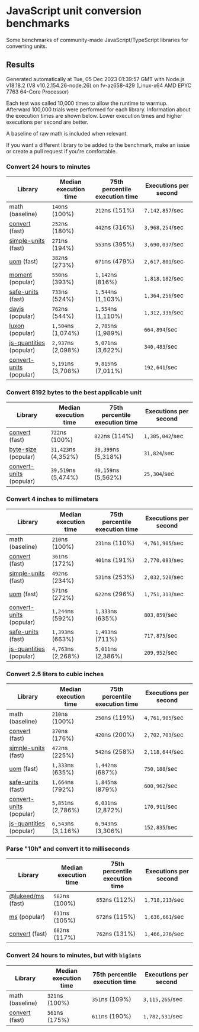 # JavaScript unit conversion benchmarks

Some benchmarks of community-made JavaScript/TypeScript libraries for converting units.

## Results

<!-- beginblock(results) -->

Generated automatically at Tue, 05 Dec 2023 01:39:57 GMT with Node.js v18.18.2 (V8 v10.2.154.26-node.26) on fv-az658-429 (Linux-x64 AMD EPYC 7763 64-Core Processor)

Each test was called 10,000 times to allow the runtime to warmup.
Afterward 100,000 trials were performed for each library.
Information about the execution times are shown below.
Lower execution times and higher executions per second are better.

A baseline of raw math is included when relevant.

If you want a different library to be added to the benchmark, make an issue or create a pull request if you're comfortable.

### Convert 24 hours to minutes

| Library                                                            | Median execution time | 75th percentile execution time | Executions per second |
| ------------------------------------------------------------------ | --------------------- | ------------------------------ | --------------------- |
| math (baseline)                                                    | `140`ns (100%)        | `212`ns (151%)                 | `7,142,857`/sec       |
| [convert](https://npmjs.com/package/convert) (fast)                | `252`ns (180%)        | `442`ns (316%)                 | `3,968,254`/sec       |
| [simple-units](https://npmjs.com/package/simple-units) (fast)      | `271`ns (194%)        | `553`ns (395%)                 | `3,690,037`/sec       |
| [uom](https://npmjs.com/package/uom) (fast)                        | `382`ns (273%)        | `671`ns (479%)                 | `2,617,801`/sec       |
| [moment](https://npmjs.com/package/moment) (popular)               | `550`ns (393%)        | `1,142`ns (816%)               | `1,818,182`/sec       |
| [safe-units](https://npmjs.com/package/safe-units) (fast)          | `733`ns (524%)        | `1,544`ns (1,103%)             | `1,364,256`/sec       |
| [dayjs](https://npmjs.com/package/dayjs) (popular)                 | `762`ns (544%)        | `1,554`ns (1,110%)             | `1,312,336`/sec       |
| [luxon](https://npmjs.com/package/luxon) (popular)                 | `1,504`ns (1,074%)    | `2,785`ns (1,989%)             | `664,894`/sec         |
| [js-quantities](https://npmjs.com/package/js-quantities) (popular) | `2,937`ns (2,098%)    | `5,071`ns (3,622%)             | `340,483`/sec         |
| [convert-units](https://npmjs.com/package/convert-units) (popular) | `5,191`ns (3,708%)    | `9,815`ns (7,011%)             | `192,641`/sec         |

### Convert 8192 bytes to the best applicable unit

| Library                                                            | Median execution time | 75th percentile execution time | Executions per second |
| ------------------------------------------------------------------ | --------------------- | ------------------------------ | --------------------- |
| [convert](https://npmjs.com/package/convert) (fast)                | `722`ns (100%)        | `822`ns (114%)                 | `1,385,042`/sec       |
| [byte-size](https://npmjs.com/package/byte-size) (popular)         | `31,423`ns (4,352%)   | `38,399`ns (5,318%)            | `31,824`/sec          |
| [convert-units](https://npmjs.com/package/convert-units) (popular) | `39,519`ns (5,474%)   | `40,159`ns (5,562%)            | `25,304`/sec          |

### Convert 4 inches to millimeters

| Library                                                            | Median execution time | 75th percentile execution time | Executions per second |
| ------------------------------------------------------------------ | --------------------- | ------------------------------ | --------------------- |
| math (baseline)                                                    | `210`ns (100%)        | `231`ns (110%)                 | `4,761,905`/sec       |
| [convert](https://npmjs.com/package/convert) (fast)                | `361`ns (172%)        | `401`ns (191%)                 | `2,770,083`/sec       |
| [simple-units](https://npmjs.com/package/simple-units) (fast)      | `492`ns (234%)        | `531`ns (253%)                 | `2,032,520`/sec       |
| [uom](https://npmjs.com/package/uom) (fast)                        | `571`ns (272%)        | `622`ns (296%)                 | `1,751,313`/sec       |
| [convert-units](https://npmjs.com/package/convert-units) (popular) | `1,244`ns (592%)      | `1,333`ns (635%)               | `803,859`/sec         |
| [safe-units](https://npmjs.com/package/safe-units) (fast)          | `1,393`ns (663%)      | `1,493`ns (711%)               | `717,875`/sec         |
| [js-quantities](https://npmjs.com/package/js-quantities) (popular) | `4,763`ns (2,268%)    | `5,011`ns (2,386%)             | `209,952`/sec         |

### Convert 2.5 liters to cubic inches

| Library                                                            | Median execution time | 75th percentile execution time | Executions per second |
| ------------------------------------------------------------------ | --------------------- | ------------------------------ | --------------------- |
| math (baseline)                                                    | `210`ns (100%)        | `250`ns (119%)                 | `4,761,905`/sec       |
| [convert](https://npmjs.com/package/convert) (fast)                | `370`ns (176%)        | `420`ns (200%)                 | `2,702,703`/sec       |
| [simple-units](https://npmjs.com/package/simple-units) (fast)      | `472`ns (225%)        | `542`ns (258%)                 | `2,118,644`/sec       |
| [uom](https://npmjs.com/package/uom) (fast)                        | `1,333`ns (635%)      | `1,442`ns (687%)               | `750,188`/sec         |
| [safe-units](https://npmjs.com/package/safe-units) (fast)          | `1,664`ns (792%)      | `1,845`ns (879%)               | `600,962`/sec         |
| [convert-units](https://npmjs.com/package/convert-units) (popular) | `5,851`ns (2,786%)    | `6,031`ns (2,872%)             | `170,911`/sec         |
| [js-quantities](https://npmjs.com/package/js-quantities) (popular) | `6,543`ns (3,116%)    | `6,943`ns (3,306%)             | `152,835`/sec         |

### Parse "10h" and convert it to milliseconds

| Library                                                   | Median execution time | 75th percentile execution time | Executions per second |
| --------------------------------------------------------- | --------------------- | ------------------------------ | --------------------- |
| [@lukeed/ms](https://npmjs.com/package/@lukeed/ms) (fast) | `582`ns (100%)        | `652`ns (112%)                 | `1,718,213`/sec       |
| [ms](https://npmjs.com/package/ms) (popular)              | `611`ns (105%)        | `672`ns (115%)                 | `1,636,661`/sec       |
| [convert](https://npmjs.com/package/convert) (fast)       | `682`ns (117%)        | `762`ns (131%)                 | `1,466,276`/sec       |

### Convert 24 hours to minutes, but with `bigint`s

| Library                                             | Median execution time | 75th percentile execution time | Executions per second |
| --------------------------------------------------- | --------------------- | ------------------------------ | --------------------- |
| math (baseline)                                     | `321`ns (100%)        | `351`ns (109%)                 | `3,115,265`/sec       |
| [convert](https://npmjs.com/package/convert) (fast) | `561`ns (175%)        | `611`ns (190%)                 | `1,782,531`/sec       |

<!-- endblock(results) -->
